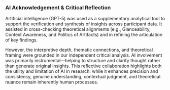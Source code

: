 ### AI Acknowledgement & Critical Reflection

Artificial intelligence (GPT-5) was used as a supplementary analytical tool to support the verification and synthesis of insights across participant data. It assisted in cross-checking theoretical alignments (e.g., Glanceability, Context Awareness, and Politics of Artifacts) and in refining the articulation of key findings.

However, the interpretive depth, thematic connections, and theoretical framing were grounded in our independent critical analysis. AI involvement was primarily instrumental—helping to structure and clarify thought rather than generate original insights. This reflective collaboration highlights both the utility and limitation of AI in research: while it enhances precision and consistency, genuine understanding, contextual judgment, and theoretical nuance remain inherently human processes.
